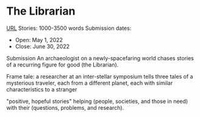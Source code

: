 # The Librarian

[URL](http://aanpress.com/submissions.html)
Stories: 1000-3500 words
Submission dates:
- Open: May 1, 2022 
- Close:  June 30, 2022


Submission
An archaeologist on a newly-spacefaring world chases stories of a recurring figure for good (the Librarian).

Frame tale: a researcher at an inter-stellar symposium tells three tales of a mysterious traveler, each from a different planet, each with similar characteristics to a stranger


"positive, hopeful stories"
helping (people, societies, and those in need) with their (questions, problems, and research).


